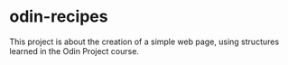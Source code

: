 # odin-recipes

This project is about the creation of a simple web page, using structures learned in the Odin Project course.